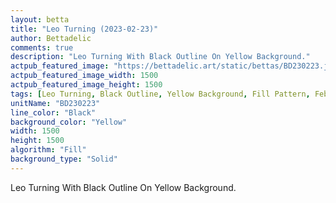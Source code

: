 ```yaml
---
layout: betta
title: "Leo Turning (2023-02-23)"
author: Bettadelic
comments: true
description: "Leo Turning With Black Outline On Yellow Background."
actpub_featured_image: "https://bettadelic.art/static/bettas/BD230223.jpg"
actpub_featured_image_width: 1500
actpub_featured_image_height: 1500
tags: [Leo Turning, Black Outline, Yellow Background, Fill Pattern, February 2023]
unitName: "BD230223"
line_color: "Black"
background_color: "Yellow"
width: 1500
height: 1500
algorithm: "Fill"
background_type: "Solid"
---
```


Leo Turning With Black Outline On Yellow Background.
